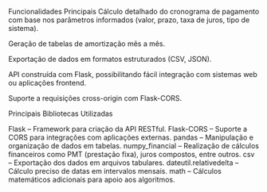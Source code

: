 Funcionalidades Principais
Cálculo detalhado do cronograma de pagamento com base nos parâmetros informados (valor, prazo, taxa de juros, tipo de sistema).

Geração de tabelas de amortização mês a mês.

Exportação de dados em formatos estruturados (CSV, JSON).

API construída com Flask, possibilitando fácil integração com sistemas web ou aplicações frontend.

Suporte a requisições cross-origin com Flask-CORS.

Principais Bibliotecas Utilizadas

Flask – Framework para criação da API RESTful.
Flask-CORS – Suporte a CORS para integrações com aplicações externas.
pandas – Manipulação e organização de dados em tabelas.
numpy_financial – Realização de cálculos financeiros como PMT (prestação fixa), juros compostos, entre outros.
csv – Exportação dos dados em arquivos tabulares.
dateutil.relativedelta – Cálculo preciso de datas em intervalos mensais.
math – Cálculos matemáticos adicionais para apoio aos algoritmos.
